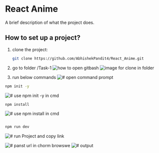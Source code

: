 # React Anime

A brief description of what the project does.

## How to set up a project?

1. clone the project:
   ```bash
   git clone https://github.com/AbhishekPandit4/React_Anime.git

   ```
2. go to folder /Task-1
   ![how to open gitbash](https://github.com/AbhishekPandit4/React_Anime/assets/171127612/d9a71894-d9a6-42d8-959e-e61ef68d2192)
   ![image for clone in folder](https://github.com/AbhishekPandit4/React_Anime/assets/171127612/0d2a1ce9-d002-492f-9a02-850a43cfdd0e)


4. run below commands
![ # open command prompt](https://github.com/AbhishekPandit4/React_Anime/assets/171127612/4d81ce7d-b2cd-4ed6-8f4b-caddcfb5e2c9)

```bash
npm init -y
```
![ # use npm init -y in cmd](https://github.com/AbhishekPandit4/React_Anime/assets/171127612/da272cf9-8bad-453d-b794-08557885fd5f)


```bash
npm install

```
![# use npm install in cmd](https://github.com/AbhishekPandit4/React_Anime/assets/171127612/75b24023-acef-4774-9c2a-63a08f83a386)


```bash

npm run dev

```
![ # run Project and copy link](https://github.com/AbhishekPandit4/React_Anime/assets/171127612/f3fe3625-4819-40a1-96fc-f141c73d7bfc)

![# panst url in chorm browswe](https://github.com/AbhishekPandit4/React_Anime/assets/171127612/425eb63a-5ff3-468c-b8f4-73ff029ca99c)
![# output](https://github.com/AbhishekPandit4/React_Anime/assets/171127612/169ab4a3-7db6-47f4-81c3-993690fd35ee)




   
